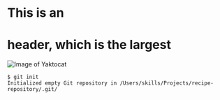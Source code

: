 # This is an <h1> header, which is the largest
  
![Image of Yaktocat](https://octodex.github.com/images/yaktocat.png)

  
```
$ git init
Initialized empty Git repository in /Users/skills/Projects/recipe-repository/.git/
```  
